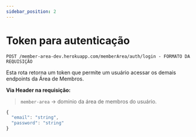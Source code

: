 ```yaml
---
sidebar_position: 2
---
```


# Token para autenticação

`POST /member-area-dev.herokuapp.com/memberArea/auth/login - FORMATO DA REQUISIÇÃO`

Esta rota retorna um token que permite um usuário acessar os demais endpoints da Área de Membros.

**Via Header na requisição:**

> `member-area` → dominio da área de membros do usuário.

```ts
{
  "email": "string",
  "password": "string"
}
```
